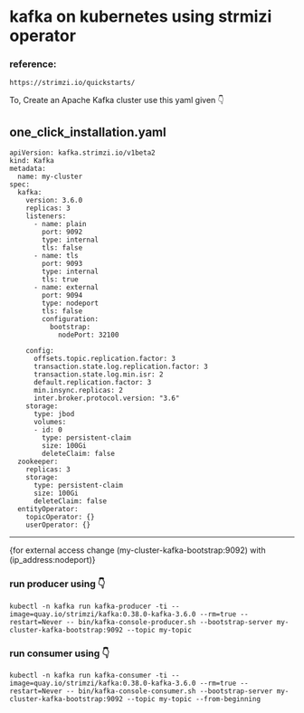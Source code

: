 # kafka on kubernetes using strmizi operator

### reference:
```
https://strimzi.io/quickstarts/
```
To, Create an Apache Kafka cluster use this yaml given 👇

## one_click_installation.yaml
```
apiVersion: kafka.strimzi.io/v1beta2
kind: Kafka
metadata:
  name: my-cluster
spec:
  kafka:
    version: 3.6.0
    replicas: 3
    listeners:
      - name: plain
        port: 9092
        type: internal
        tls: false
      - name: tls
        port: 9093
        type: internal
        tls: true
      - name: external
        port: 9094
        type: nodeport
        tls: false
        configuration:
          bootstrap:
            nodePort: 32100

    config:
      offsets.topic.replication.factor: 3
      transaction.state.log.replication.factor: 3
      transaction.state.log.min.isr: 2
      default.replication.factor: 3
      min.insync.replicas: 2
      inter.broker.protocol.version: "3.6"
    storage:
      type: jbod
      volumes:
      - id: 0
        type: persistent-claim
        size: 100Gi
        deleteClaim: false
  zookeeper:
    replicas: 3
    storage:
      type: persistent-claim
      size: 100Gi
      deleteClaim: false
  entityOperator:
    topicOperator: {}
    userOperator: {}

```
----------------------------
{for external access change (my-cluster-kafka-bootstrap:9092) with (ip_address:nodeport)}
### run producer using 👇
```
kubectl -n kafka run kafka-producer -ti --image=quay.io/strimzi/kafka:0.38.0-kafka-3.6.0 --rm=true --restart=Never -- bin/kafka-console-producer.sh --bootstrap-server my-cluster-kafka-bootstrap:9092 --topic my-topic

```

### run consumer using 👇
```
kubectl -n kafka run kafka-consumer -ti --image=quay.io/strimzi/kafka:0.38.0-kafka-3.6.0 --rm=true --restart=Never -- bin/kafka-console-consumer.sh --bootstrap-server my-cluster-kafka-bootstrap:9092 --topic my-topic --from-beginning

```
